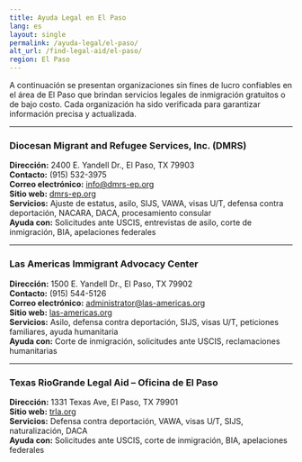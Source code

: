 ```yaml
---
title: Ayuda Legal en El Paso
lang: es
layout: single
permalink: /ayuda-legal/el-paso/
alt_url: /find-legal-aid/el-paso/
region: El Paso
---
```


A continuación se presentan organizaciones sin fines de lucro confiables en el área de El Paso que brindan servicios legales de inmigración gratuitos o de bajo costo. Cada organización ha sido verificada para garantizar información precisa y actualizada.

---

### Diocesan Migrant and Refugee Services, Inc. (DMRS)  
**Dirección:** 2400 E. Yandell Dr., El Paso, TX 79903  
**Contacto:** (915) 532-3975  
**Correo electrónico:** info@dmrs-ep.org  
**Sitio web:** [dmrs-ep.org](https://www.dmrs-ep.org)  
**Servicios:** Ajuste de estatus, asilo, SIJS, VAWA, visas U/T, defensa contra deportación, NACARA, DACA, procesamiento consular  
**Ayuda con:** Solicitudes ante USCIS, entrevistas de asilo, corte de inmigración, BIA, apelaciones federales

---

### Las Americas Immigrant Advocacy Center  
**Dirección:** 1500 E. Yandell Dr., El Paso, TX 79902  
**Contacto:** (915) 544-5126  
**Correo electrónico:** administrator@las-americas.org  
**Sitio web:** [las-americas.org](https://www.las-americas.org)  
**Servicios:** Asilo, defensa contra deportación, SIJS, visas U/T, peticiones familiares, ayuda humanitaria  
**Ayuda con:** Corte de inmigración, solicitudes ante USCIS, reclamaciones humanitarias

---

### Texas RioGrande Legal Aid – Oficina de El Paso  
**Dirección:** 1331 Texas Ave, El Paso, TX 79901  
**Sitio web:** [trla.org](https://www.trla.org)  
**Servicios:** Defensa contra deportación, VAWA, visas U/T, SIJS, naturalización, DACA  
**Ayuda con:** Solicitudes ante USCIS, corte de inmigración, BIA, apelaciones federales